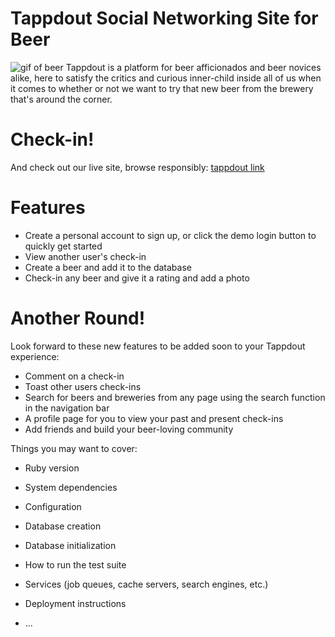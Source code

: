 # Tappdout Social Networking Site for Beer
![gif of beer](https://giphy.com/gifs/ietk9bNd6xIsOdXJHo/html5.gif)
Tappdout is a platform for beer afficionados and beer novices alike, here to satisfy the critics and curious inner-child inside all of us when it comes to whether or not we want to try that new beer from the brewery that's around the corner. 

# Check-in!

And check out our live site, browse responsibly: [tappdout link](https://tappdout.herokuapp.com/#/ "Tappdout")

# Features
- Create a personal account to sign up, or click the demo login button to quickly get started
- View another user's check-in
- Create a beer and add it to the database
- Check-in any beer and give it a rating and add a photo



# Another Round!
Look forward to these new features to be added soon to your Tappdout experience:
- Comment on a check-in
- Toast other users check-ins
- Search for beers and breweries from any page using the search function in the navigation bar
- A profile page for you to view your past and present check-ins
- Add friends and build your beer-loving community



Things you may want to cover:

* Ruby version

* System dependencies

* Configuration

* Database creation

* Database initialization

* How to run the test suite

* Services (job queues, cache servers, search engines, etc.)

* Deployment instructions

* ...
